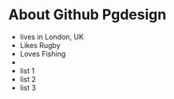 # About Github Pgdesign

- lives in London, UK
- Likes Rugby
- Loves Fishing
- 
- list 1
- list 2
- list 3
